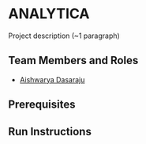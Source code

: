# ANALYTICA

Project description (~1 paragraph)

## Team Members and Roles

* [Aishwarya Dasaraju](https://github.com/dasarajuaishwarya/CIS641-HW2-Dasaraju/blob/main/README.md)


## Prerequisites

## Run Instructions
